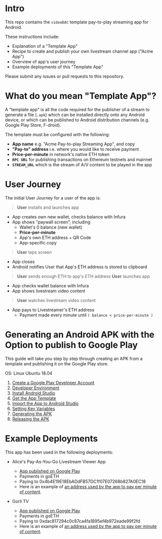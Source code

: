 # Intro

This repo contains the `videoDAC` template pay-to-play streaming app for Android.

These instructions include:

- Explanation of a "Template App"
- Recipe to create and publish your own livestream channel app ("Acme App")
- Overview of app's user journey
- Example deployments of this "Template App"

Please submit any issues or pull requests to this repository.

# What do you mean "Template App"?

A "template app" is all the code required for the publisher of a stream to generate a file (`.apk`) which can be installed directly onto any Android device, or which can be published to Android distribution channels (e.g. Google Play Store, F-droid).

The template must be configured with the following:

- **App name** e.g. "Acme Pay-to-play Streaming App", and copy
- **"Pay-to" address** i.e. where you would like to receive payment
- **Price-per-minute** in network's native ETH token
- **`RPC URL`** for publishing transactions on Ethereum testnets and mainnet
- **`STREAM_URL`** which is the stream of A/V content to be played in the app

# User Journey

The initial User Journey for a user of the app is:

> **User** installs and launches app
- App creates own new wallet, checks balance with Infura
- App shows "paywall screen", including
  - Wallet's 0 balance (new wallet)
  - **Price-per-minute**
  - App's own ETH address + QR Code
  - App-specific copy
> **User** taps screen
- App closes
- Android notifies User that App's ETH address is stored to clipboard
> **User** sends enough ETH to app's ETH address
> **User** launches app
- App checks wallet balance with Infura
- App shows livestream video content
> **User** watches livestream video content
- App pays to Livestreamer's ETH address
  - Payment made every minute until `( balance < price-per-minute )`

# Generating an Android APK with the Option to publish to Google Play

This guide will take you step by step through creating an APK from a template and publishing it on the Google Play store.

OS:  Linux Ubuntu 18.04

1. [Create a Google Play Developer Account](APK/Account/index.md)
2. [Developer Environment](APK/Prereq/index.md)
3. [Install Android Studio](APK/Install/index.md)
4. [Get the App Template](APK/Getapp/index.md)
5. [Import the App to Android Studio](APK/Import/index.md)
6. [Setting Key Variables](APK/Variables/index.md)
7. [Generating the APK](APK/Genapk/index.md)
8. [Releasing the APK](APK/Relapk/index.md)

# Example Deployments

This app has been used in the following deployments:

- Alice's Pay-As-You-Go Livestream Viewer App
  - [App published on Google Play](https://play.google.com/store/apps/details?id=com.videodac.alice)
  - Payments in goETH
  - Paying to 0x4b4E19E18EbADdFB57DC1f07E07268b827A0EC18
  - Here is an example of [an address used by the app to pay per minute of content](https://goerli.etherscan.io/address/0x5ed294120886b2fdbde04064231efe3e8c3aee7b).

- Gorli TV
  - [App published on Google Play](https://play.google.com/store/apps/details?id=com.videodac.hls)
  - Payments in goETH
  - Paying to 0xdac817294c0c87ca4fa1895ef4b972eade99f2fd
  - Here is an example of [an address used by the app to pay per minute of content](https://goerli.etherscan.io/address/0x3d507516c93b05e2d59a70cd90b197addf65ea53).
